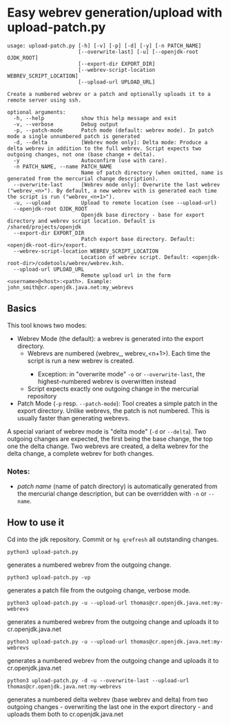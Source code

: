 # Easy webrev generation/upload with upload-patch.py


```
usage: upload-patch.py [-h] [-v] [-p] [-d] [-y] [-n PATCH_NAME]
                       [--overwrite-last] [-u] [--openjdk-root OJDK_ROOT]
                       [--export-dir EXPORT_DIR]
                       [--webrev-script-location WEBREV_SCRIPT_LOCATION]
                       [--upload-url UPLOAD_URL]

Create a numbered webrev or a patch and optionally uploads it to a remote server using ssh.

optional arguments:
  -h, --help            show this help message and exit
  -v, --verbose         Debug output
  -p, --patch-mode      Patch mode (default: webrev mode). In patch mode a single unnumbered patch is generated
  -d, --delta           [Webrev mode only]: Delta mode: Produce a delta webrev in addition to the full webrev. Script expects two outgoing changes, not one (base change + delta).
  -y                    Autoconfirm (use with care).
  -n PATCH_NAME, --name PATCH_NAME
                        Name of patch directory (when omitted, name is generated from the mercurial change description).
  --overwrite-last      [Webrev mode only]: Overwrite the last webrev ("webrev_<n>"). By default, a new webrev with is generated each time the script is run ("webrev_<n+1>").
  -u, --upload          Upload to remote location (see --upload-url)
  --openjdk-root OJDK_ROOT
                        Openjdk base directory - base for export directory and webrev script location. Default is /shared/projects/openjdk
  --export-dir EXPORT_DIR
                        Patch export base directory. Default: <openjdk-root-dir>/export.
  --webrev-script-location WEBREV_SCRIPT_LOCATION
                        Location of webrev script. Default: <openjdk-root-dir>/codetools/webrev/webrev.ksh.
  --upload-url UPLOAD_URL
                        Remote upload url in the form <username>@<host>:<path>. Example: john_smith@cr.openjdk.java.net:my_webrevs
```

## Basics

This tool knows two modes:
- Webrev Mode (the default): a webrev is generated into the export directory.
    - Webrevs are numbered (webrev_<n>, webrev_<n+1>). Each time the script is run a new webrev is created.
        - Exception: in "overwrite mode" `-o` or `--overwrite-last`, the highest-numbered webrev is overwritten instead 
    - Script expects exactly one outgoing change in the mercurial repository
- Patch Mode (`-p` resp. `--patch-mode`): Tool creates a simple patch in the export directory. Unlike webrevs, the patch is not numbered. This is usually faster than generating webrevs.

A special variant of webrev mode is "delta mode" (`-d` or `--delta`). Two outgoing changes are expected, the first being
 the base change, the top one the delta change. Two webrevs are created, a delta webrev for the delta change, a complete
webrev for both changes.

### Notes:

- *patch name* (name of patch directory) is automatically generated from the mercurial change description, but can be overridden with `-n` or `--name`.

## How to use it


Cd into the jdk repository. Commit or `hg qrefresh` all outstanding changes.


```
python3 upload-patch.py
```

  generates a numbered webrev from the outgoing change.

```
python3 upload-patch.py -vp
```

  generates a patch file from the outgoing change, verbose mode.

```
python3 upload-patch.py -u --upload-url thomas@cr.openjdk.java.net:my-webrevs
```

  generates a numbered webrev from the outgoing change and uploads it to cr.openjdk.java.net

```
python3 upload-patch.py -u --upload-url thomas@cr.openjdk.java.net:my-webrevs
```

  generates a numbered webrev from the outgoing change and uploads it to cr.openjdk.java.net

```
python3 upload-patch.py -d -u --overwrite-last --upload-url thomas@cr.openjdk.java.net:my-webrevs
```

  generates a numbered delta webrev (base webrev and delta) from two outgoing changes - overwriting the last one
  in the export directory - and uploads them both to cr.openjdk.java.net


